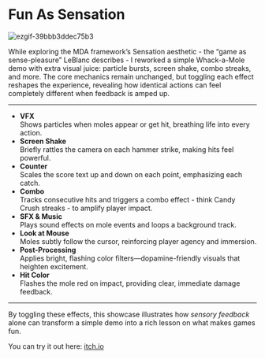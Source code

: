 # Fun As Sensation
![ezgif-39bbb3ddec75b3](https://github.com/user-attachments/assets/4f513edd-3a2b-4462-8006-f70bd0492c10)

While exploring the MDA framework’s Sensation aesthetic - the “game as sense-pleasure” LeBlanc describes - I reworked a simple Whack-a-Mole demo with extra visual juice: particle bursts, screen shake, combo streaks, and more. The core mechanics remain unchanged, but toggling each effect reshapes the experience, revealing how identical actions can feel completely different when feedback is amped up.

_________
- **VFX**  
  Shows particles when moles appear or get hit, breathing life into every action.  
- **Screen Shake**  
  Briefly rattles the camera on each hammer strike, making hits feel powerful.  
- **Counter**  
  Scales the score text up and down on each point, emphasizing each catch.  
- **Combo**  
  Tracks consecutive hits and triggers a combo effect - think Candy Crush streaks - to amplify player impact.  
- **SFX & Music**  
  Plays sound effects on mole events and loops a background track.  
- **Look at Mouse**  
  Moles subtly follow the cursor, reinforcing player agency and immersion.  
- **Post-Processing**  
  Applies bright, flashing color filters—dopamine-friendly visuals that heighten excitement.  
- **Hit Color**  
  Flashes the mole red on impact, providing clear, immediate damage feedback.
________

By toggling these effects, this showcase illustrates how _sensory feedback_ alone can transform a simple demo into a rich lesson on what makes games fun. 

You can try it out here: [itch.io](https://miiro.itch.io/fun-as-sensation)


